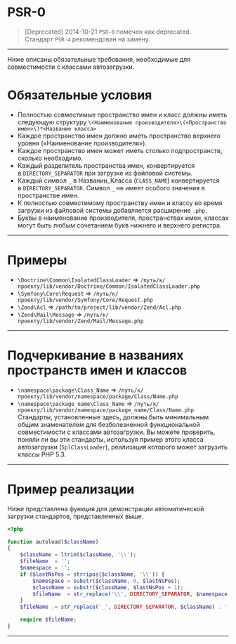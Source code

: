 # PSR-0

> [Deprecated]
> 2014-10-21 `PSR-0` помечен как deprecated. Стандарт `PSR-4` рекомендован на замену.

***
Ниже описаны обязательные требования, необходимые для совместимости с классами автозагрузки.
# Обязательные условия
- Полностью совместимые пространство имен и класс должны иметь следующую структуру `\<Наименование производителя>\(<Пространство имен>\)*<Название класса>`
- Каждое пространство имен должно иметь пространство верхнего уровня («Наименование производителя»).
- Каждое пространство имен может иметь столько подпространств, сколько необходимо.
- Каждый разделитель пространства имен, конвертируется в `DIRECTORY_SEPARATOR` при загрузке из файловой системы.
- Каждый символ `_` в Названии_Класса (`CLASS_NAME`) конвертируется в `DIRECTORY_SEPARATOR`. Символ `_` не имеет особого значения в пространстве имен.
- К полностью совместимому пространству имен и классу во время загрузки из файловой системы добавляется расширение `.php`.
- Буквы в наименование производителя, пространствах имен, классах могут быть любым сочетанием букв нижнего и верхнего регистра.
***
# Примеры
- `\Doctrine\Common\IsolatedClassLoader` => `/путь/к/проекту/lib/vendor/Doctrine/Common/IsolatedClassLoader.php`
- `\Symfony\Core\Request` => `/путь/к/проекту/lib/vendor/Symfony/Core/Request.php`
- `\Zend\Acl` => `/path/to/project/lib/vendor/Zend/Acl.php`
- `\Zend\Mail\Message` => `/путь/к/проекту/lib/vendor/Zend/Mail/Message.php`
***
# Подчеркивание в названиях пространств имен и классов
- `\namespace\package\Class_Name` => `/путь/к/проекту/lib/vendor/namespace/package/Class/Name.php`
- `\namespace\package_name\Class_Name` => `/путь/к/проекту/lib/vendor/namespace/package_name/Class/Name.php`
Стандарты, установленные здесь, должны быть минимальным общим знаменателем для безболезненной функциональной совместимости с классами автозагрузки. Вы можете проверить, поняли ли вы эти стандарты, используя пример этого класса автозагрузки (`SplClassLoader`), реализация которого может загрузить классы PHP 5.3.
***
# Пример реализации
Ниже представлена функция для демонстрации автоматической загрузки стандартов, представленных выше.
```php
<?php

function autoload($className)
{
    $className = ltrim($className, '\\');
    $fileName  = '';
    $namespace = '';
    if ($lastNsPos = strripos($className, '\\')) {
        $namespace = substr($className, 0, $lastNsPos);
        $className = substr($className, $lastNsPos + 1);
        $fileName  = str_replace('\\', DIRECTORY_SEPARATOR, $namespace) . DIRECTORY_SEPARATOR;
    }
    $fileName .= str_replace('_', DIRECTORY_SEPARATOR, $className) . '.php';

    require $fileName;
}
```
***
